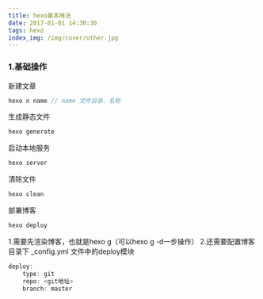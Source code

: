 ```yaml
---
title: hexo基本用法
date: 2017-01-01 14:30:30
tags: hexo
index_img: /img/cover/other.jpg
---
```


### 1.基础操作
新建文章
```js
hexo n name // name 文件目录、名称
```

生成静态文件
```js
hexo generate
```

启动本地服务
```js
hexo server
```

清除文件
```js
hexo clean
```

部署博客
```js
hexo deploy
```
1.需要先渲染博客，也就是hexo g（可以hexo g -d一步操作）
2.还需要配置博客目录下 _config.yml 文件中的deploy模块
```js
deploy:
    type: git
    repo: <git地址>
    branch: master
```